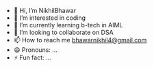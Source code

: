 - 👋 Hi, I’m NikhilBhawar
- 👀 I’m interested in coding
- 🌱 I’m currently learning b-tech in AIML
- 💞️ I’m looking to collaborate on DSA
- 📫 How to reach me bhawarnikhil4@gmail.com
- 😄 Pronouns: ...
- ⚡ Fun fact: ...

<!---
NikhilBhawar11/NikhilBhawar11 is a ✨ special ✨ repository because its `README.md` (this file) appears on your GitHub profile.
You can click the Preview link to take a look at your changes.
--->
